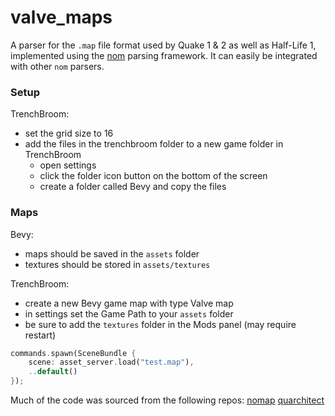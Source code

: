 # valve_maps

A parser for the `.map` file format used by Quake 1 & 2 as well as Half-Life 1,
implemented using the [nom](https://www.crates.io/crates/nom) parsing framework. It can
easily be integrated with other `nom` parsers.


### Setup
TrenchBroom:
- set the grid size to 16
- add the files in the trenchbroom folder to a new game folder in TrenchBroom
    - open settings
    - click the folder icon button on the bottom of the screen
    - create a folder called Bevy and copy the files

### Maps
Bevy:
- maps should be saved in the `assets` folder
- textures should be stored in `assets/textures`

TrenchBroom:
- create a new Bevy game map with type Valve map
- in settings set the Game Path to your `assets` folder
- be sure to add the `textures` folder in the Mods panel (may require restart)

```rs
commands.spawn(SceneBundle {
    scene: asset_server.load("test.map"),
    ..default()
});
```


Much of the code was sourced from the following repos:
[nomap](https://github.com/reslario/nomap)
[quarchitect](https://github.com/QodotPlugin/quarchitect/)